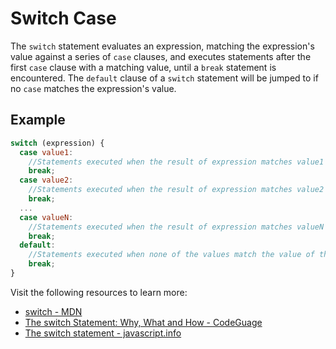# Switch Case

The `switch` statement evaluates an expression, matching the expression's value against a series of `case` clauses, and executes statements after the first `case` clause with a matching value, until a `break` statement is encountered. The `default` clause of a `switch` statement will be jumped to if no `case` matches the expression's value.

## Example
```js
switch (expression) {
  case value1:
    //Statements executed when the result of expression matches value1
    break; 
  case value2:
    //Statements executed when the result of expression matches value2
    break; 
  ...
  case valueN:
    //Statements executed when the result of expression matches valueN
    break; 
  default:
    //Statements executed when none of the values match the value of the expression
    break; 
} 
```

Visit the following resources to learn more:

- [switch - MDN](https://developer.mozilla.org/en-US/docs/Web/JavaScript/Reference/Statements/switch)
- [The switch Statement: Why, What and How - CodeGuage](https://www.codeguage.com/courses/js/conditions-switch)
- [The switch statement - javascript.info](https://javascript.info/switch)
